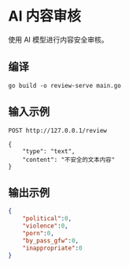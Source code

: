 # AI 内容审核

使用 AI 模型进行内容安全审核。

## 编译

```shell
go build -o review-serve main.go
```

## 输入示例

```http
POST http://127.0.0.1/review

{
    "type": "text",
    "content": "不安全的文本内容"
}
```

## 输出示例

```json
{
    "political":0,
    "violence":0,
    "porn":0,
    "by_pass_gfw":0,
    "inappropriate":0
}
```
